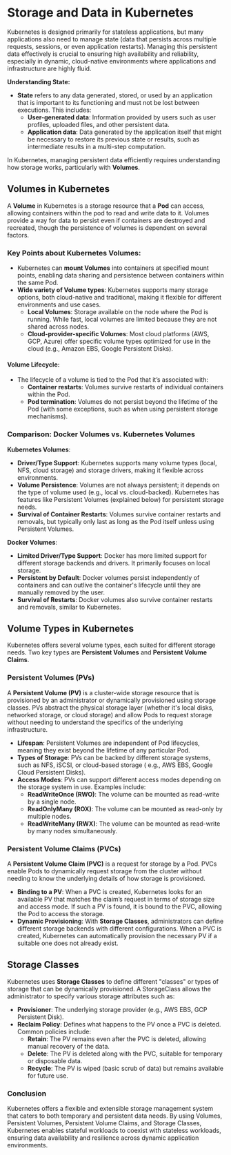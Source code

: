 # Storage and Data in Kubernetes

Kubernetes is designed primarily for stateless applications, but many applications also need to manage state (data that
persists across multiple requests, sessions, or even application restarts). Managing this persistent data effectively is
crucial to ensuring high availability and reliability, especially in dynamic, cloud-native environments where
applications and infrastructure are highly fluid.

**Understanding State:**

- **State** refers to any data generated, stored, or used by an application that is important to its functioning and
  must not be lost between executions. This includes:
  - **User-generated data**: Information provided by users such as user profiles, uploaded files, and other persistent
    data.
  - **Application data**: Data generated by the application itself that might be necessary to restore its previous
    state or results, such as intermediate results in a multi-step computation.

In Kubernetes, managing persistent data efficiently requires understanding how storage works, particularly with
**Volumes**.

## Volumes in Kubernetes

A **Volume** in Kubernetes is a storage resource that a **Pod** can access, allowing containers within the pod to read
and write data to it. Volumes provide a way for data to persist even if containers are destroyed and recreated, though
the persistence of volumes is dependent on several factors.

### Key Points about Kubernetes Volumes:

- Kubernetes can **mount Volumes** into containers at specified mount points, enabling data sharing and persistence
  between containers within the same Pod.
- **Wide variety of Volume types**: Kubernetes supports many storage options, both cloud-native and traditional, making
  it flexible for different environments and use cases.
  - **Local Volumes**: Storage available on the node where the Pod is running. While fast, local volumes are limited
    because they are not shared across nodes.
  - **Cloud-provider-specific Volumes**: Most cloud platforms (AWS, GCP, Azure) offer specific volume types optimized
    for use in the cloud (e.g., Amazon EBS, Google Persistent Disks).

#### Volume Lifecycle:

- The lifecycle of a volume is tied to the Pod that it’s associated with:
  - **Container restarts**: Volumes survive restarts of individual containers within the Pod.
  - **Pod termination**: Volumes do not persist beyond the lifetime of the Pod (with some exceptions, such as when
    using persistent storage mechanisms).

### Comparison: Docker Volumes vs. Kubernetes Volumes

**Kubernetes Volumes**:

- **Driver/Type Support**: Kubernetes supports many volume types (local, NFS, cloud storage) and storage drivers, making
  it flexible across environments.
- **Volume Persistence**: Volumes are not always persistent; it depends on the type of volume used (e.g., local vs.
  cloud-backed). Kubernetes has features like Persistent Volumes (explained below) for persistent storage needs.
- **Survival of Container Restarts**: Volumes survive container restarts and removals, but typically only last as long
  as the Pod itself unless using Persistent Volumes.

**Docker Volumes**:

- **Limited Driver/Type Support**: Docker has more limited support for different storage backends and drivers. It
  primarily focuses on local storage.
- **Persistent by Default**: Docker volumes persist independently of containers and can outlive the container's
  lifecycle until they are manually removed by the user.
- **Survival of Restarts**: Docker volumes also survive container restarts and removals, similar to Kubernetes.

## Volume Types in Kubernetes

Kubernetes offers several volume types, each suited for different storage needs. Two key types are **Persistent Volumes**
and **Persistent Volume Claims**.

### Persistent Volumes (PVs)

A **Persistent Volume (PV)** is a cluster-wide storage resource that is provisioned by an administrator or dynamically
provisioned using storage classes. PVs abstract the physical storage layer (whether it's local disks, networked storage,
or cloud storage) and allow Pods to request storage without needing to understand the specifics of the underlying
infrastructure.

- **Lifespan**: Persistent Volumes are independent of Pod lifecycles, meaning they exist beyond the lifetime of any
  particular Pod.
- **Types of Storage**: PVs can be backed by different storage systems, such as NFS, iSCSI, or cloud-based storage (
  e.g., AWS EBS, Google Cloud Persistent Disks).
- **Access Modes**: PVs can support different access modes depending on the storage system in use. Examples include:
  - **ReadWriteOnce (RWO)**: The volume can be mounted as read-write by a single node.
  - **ReadOnlyMany (ROX)**: The volume can be mounted as read-only by multiple nodes.
  - **ReadWriteMany (RWX)**: The volume can be mounted as read-write by many nodes simultaneously.

### Persistent Volume Claims (PVCs)

A **Persistent Volume Claim (PVC)** is a request for storage by a Pod. PVCs enable Pods to dynamically request storage
from the cluster without needing to know the underlying details of how storage is provisioned.

- **Binding to a PV**: When a PVC is created, Kubernetes looks for an available PV that matches the claim’s request in
  terms of storage size and access mode. If such a PV is found, it is bound to the PVC, allowing the Pod to access the
  storage.
- **Dynamic Provisioning**: With **Storage Classes**, administrators can define different storage backends with
  different configurations. When a PVC is created, Kubernetes can automatically provision the necessary PV if a suitable
  one does not already exist.

## Storage Classes

Kubernetes uses **Storage Classes** to define different "classes" or types of storage that can be dynamically
provisioned. A StorageClass allows the administrator to specify various storage attributes such as:

- **Provisioner**: The underlying storage provider (e.g., AWS EBS, GCP Persistent Disk).
- **Reclaim Policy**: Defines what happens to the PV once a PVC is deleted. Common policies include:
  - **Retain**: The PV remains even after the PVC is deleted, allowing manual recovery of the data.
  - **Delete**: The PV is deleted along with the PVC, suitable for temporary or disposable data.
  - **Recycle**: The PV is wiped (basic scrub of data) but remains available for future use.

### Conclusion

Kubernetes offers a flexible and extensible storage management system that caters to both temporary and persistent data
needs. By using Volumes, Persistent Volumes, Persistent Volume Claims, and Storage Classes, Kubernetes enables stateful
workloads to coexist with stateless workloads, ensuring data availability and resilience across dynamic application
environments.

